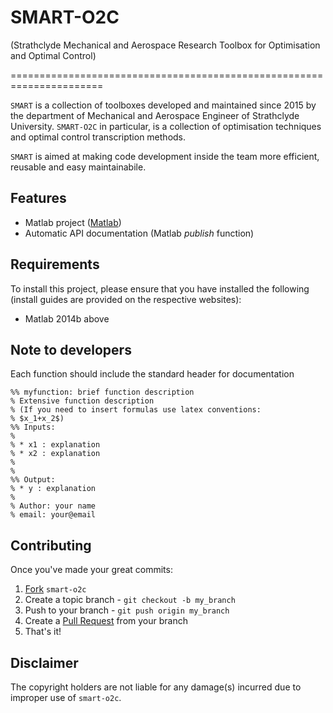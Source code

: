 # SMART-O2C
(Strathclyde Mechanical and Aerospace Research Toolbox for Optimisation and Optimal Control)

======================================================================

`SMART` is a collection of toolboxes developed and maintained since 2015 by the department of Mechanical and Aerospace Engineer of Strathclyde University. `SMART-O2C` in particular, is a collection of optimisation techniques and optimal control transcription methods.

`SMART` is aimed at making code development inside the team more efficient, reusable and easy maintainabile.

Features
------

  - Matlab project ([Matlab](http://www.mathworks.com/products/matlab/ "Matlab homepage"))
  - Automatic API documentation (Matlab *publish* function)
  
Requirements
------

To install this project, please ensure that you have installed the following (install guides are provided on the respective websites):

  - Matlab 2014b above

Note to developers
------------
Each function should include the standard header for documentation 
```
%% myfunction: brief function description
% Extensive function description
% (If you need to insert formulas use latex conventions: 
% $x_1+x_2$) 
%% Inputs:
%
% * x1 : explanation
% * x2 : explanation
%
%
%% Output:
% * y : explanation
%
% Author: your name
% email: your@email
```
Contributing
------------

Once you've made your great commits:

  1. [Fork](https://github.com/space-art/smart-o2c//fork) `smart-o2c`
  2. Create a topic branch - `git checkout -b my_branch`
  3. Push to your branch - `git push origin my_branch`
  4. Create a [Pull Request](http://help.github.com/pull-requests/) from your branch
  5. That's it!

Disclaimer
------

The copyright holders are not liable for any damage(s) incurred due to improper use of `smart-o2c`.




